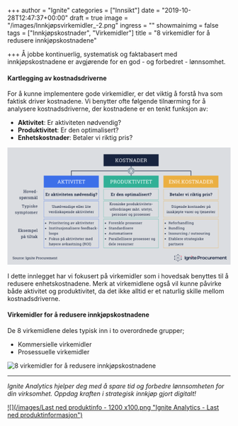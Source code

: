 +++
author = "Ignite"
categories = ["Innsikt"]
date = "2019-10-28T12:47:37+00:00"
draft = true
image = "/images/Innkjøpsvirkemidler_-2.png"
ingress = ""
showmainimg = false
tags = ["Innkjøpskostnader", "Virkemidler"]
title = "8 virkemidler for å redusere innkjøpskostnadene"

+++
Å jobbe kontinuerlig, systematisk og faktabasert med innkjøpskostnadene er avgjørende for en god - og forbedret - lønnsomhet. 

#### Kartlegging av kostnadsdriverne

For å kunne implementere gode virkemidler, er det viktig å forstå hva som faktisk driver kostnadene. Vi benytter ofte følgende tilnærming for å analysere kostnadsdriverne, der kostnadene er en tenkt funksjon av:

* **Aktivitet**: Er aktiviteten nødvendig?
* **Produktivitet**: Er den optimalisert?
* **Enhetskostnader**: Betaler vi riktig pris?

![Kartlegging av kostnadsdrivere](/images/Kostnadsdrivere.png "Kartlegging av kostnadsdrivere")

I dette innlegget har vi fokusert på virkemidler som i hovedsak benyttes til å redusere enhetskostnadene. Merk at virkemidlene også vil kunne påvirke både aktivitet og produktivitet, da det ikke alltid er et naturlig skille mellom kostnadsdriverne.

#### Virkemidler for å redusere innkjøpskostnadene

De 8 virkemidlene deles typisk inn i to overordnede grupper;

* Kommersielle virkemidler
* Prosessuelle virkemidler

![8 virkemidler for å redusere innkjøpskostnadene](/images/Innkjøpsvirkemidler_.png "Innkjøpsvirkemidler")

***

_Ignite Analytics hjelper deg med å spare tid og forbedre lønnsomheten for din virksomhet. Oppdag kraften i strategisk innkjøp gjort digitalt!_

[![](/images/Last ned produktinfo - 1200 x100.png "Ignite Analytics - Last ned produktinformasjon")](https://www.ignite.no/ignite-analytics/produktinformasjon/ "Ignite Analytics - Last ned produktinformasjon")